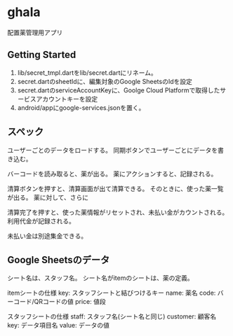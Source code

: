 # ghala

配置薬管理用アプリ

## Getting Started

1. lib/secret_tmpl.dartをlib/secret.dartにリネーム。
2. secret.dartのsheetIdに、編集対象のGoogle SheetsのIdを設定
3. secret.dartのserviceAccountKeyに、Goolge Cloud Platformで取得したサービスアカウントキーを設定
4. android/appにgoogle-services.jsonを置く。

## スペック

ユーザーごとのデータをロードする。
同期ボタンでユーザーごとにデータを書き込む。

バーコードを読み取ると、薬が出る。
薬にアクションすると、記録される。

清算ボタンを押すと、清算画面が出て清算できる。
そのときに、使った薬一覧が出る。
薬に対して、さらに

清算完了を押すと、使った薬情報がリセットされ、未払い金がカウントされる。
利用代金が記録される。

未払い金は別途集金できる。

## Google Sheetsのデータ

シート名は、スタッフ名。
シート名がitemのシートは、薬の定義。

itemシートの仕様
key: スタッフシートと結びつけるキー
name: 薬名
code: バーコード/QRコードの値
price: 値段

スタッフシートの仕様
staff: スタッフ名(シート名と同じ)
customer: 顧客名
key: データ項目名
value: データの値

